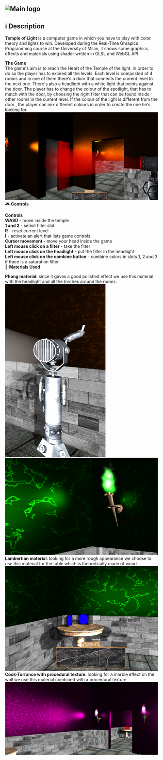 ![Main logo](https://i.imgur.com/lZsKfI4.jpg)
----------
<i class="icon-info"></i> :information_source: **Description**
-------------
**Temple of Light** is a computer game in which you have to play with color theory and lights to win. Developed during the Real-Time Ghrapics Programming course at the University of Milan, it shows some graphics effects and materials using shader written in GLSL and WebGL API. 

**The Game**  
The game's aim is to reach the Heart of the Temple of the light. In order to do so the player has to exceed all the levels. Each level is composted of 4 rooms and in one of them there's a door that connects the current level to the next one. There's also a headlight with a white light that points against the door. The player has to change the colour of the spotlight, that has to match with the door, by choosing the right filter that can be found inside other rooms in the current level. If the colour of the light is different from the door , the player can mix different colours in order to create the one he's looking for.
![](https://raw.githubusercontent.com/andrea29292/PGRT_Project/master/images/screenshots/endgame.png)
<i class="icon-info"></i> :video_game:  **Controls**

**Controls**  
**WASD** - move inside the temple  
**1 and 2** - select filter slot  
**R** - reset current level  
**I** - activate an alert that lists game controls  
**Cursor movement** - move your head inside the game  
**Left mouse click on a filter** - take the filter  
**Left mouse click on the headlight** - put the filter in the headlight  
**Left mouse click on the combine button** - combine colors in slots 1, 2 and 3 if there is a saturation filter    
<i class="icon-info"></i> :hammer:  **Materials Used**
 
**Phong material**: since it gaves a good polished effect we use this material with the headlight and all the torches around the rooms.
![](https://raw.githubusercontent.com/andrea29292/PGRT_Project/master/images/screenshots/headlight.png)  
![](https://raw.githubusercontent.com/andrea29292/PGRT_Project/master/images/screenshots/torch.png)  
**Lambertian material**: looking for a more rough appearance we choose to use this material for the table which is theoretically made of wood.
![](https://raw.githubusercontent.com/andrea29292/PGRT_Project/master/images/screenshots/table.png)  
**Cook-Torrance with procedural texture**: looking for a marble effect on the wall we use this material combined with a procedural texture
![](https://raw.githubusercontent.com/andrea29292/PGRT_Project/master/images/screenshots/cook-torrance.png) 
